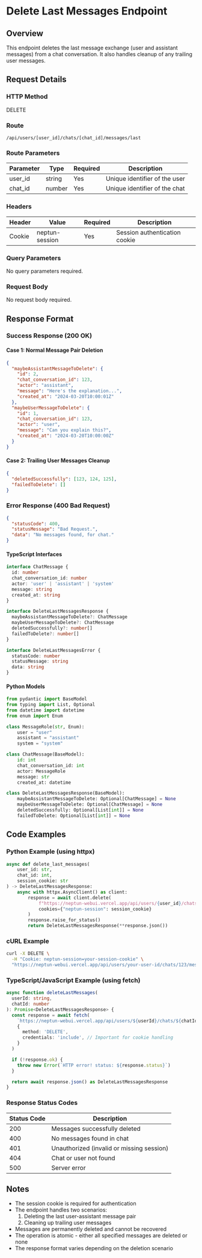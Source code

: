# Delete Last Messages Endpoint

## Overview

This endpoint deletes the last message exchange (user and assistant messages) from a chat conversation. It also handles cleanup of any trailing user messages.

## Request Details

### HTTP Method

DELETE

### Route

`/api/users/[user_id]/chats/[chat_id]/messages/last`

### Route Parameters

| Parameter | Type   | Required | Description                   |
| --------- | ------ | -------- | ----------------------------- |
| user_id   | string | Yes      | Unique identifier of the user |
| chat_id   | number | Yes      | Unique identifier of the chat |

### Headers

| Header | Value          | Required | Description                   |
| ------ | -------------- | -------- | ----------------------------- |
| Cookie | neptun-session | Yes      | Session authentication cookie |

### Query Parameters

No query parameters required.

### Request Body

No request body required.

## Response Format

### Success Response (200 OK)

#### Case 1: Normal Message Pair Deletion

```json
{
  "maybeAssistantMessageToDelete": {
    "id": 2,
    "chat_conversation_id": 123,
    "actor": "assistant",
    "message": "Here's the explanation...",
    "created_at": "2024-03-20T10:00:01Z"
  },
  "maybeUserMessageToDelete": {
    "id": 1,
    "chat_conversation_id": 123,
    "actor": "user",
    "message": "Can you explain this?",
    "created_at": "2024-03-20T10:00:00Z"
  }
}
```

#### Case 2: Trailing User Messages Cleanup

```json
{
  "deletedSuccessfully": [123, 124, 125],
  "failedToDelete": []
}
```

### Error Response (400 Bad Request)

```json
{
  "statusCode": 400,
  "statusMessage": "Bad Request.",
  "data": "No messages found, for chat."
}
```

#### TypeScript Interfaces

```typescript
interface ChatMessage {
  id: number
  chat_conversation_id: number
  actor: 'user' | 'assistant' | 'system'
  message: string
  created_at: string
}

interface DeleteLastMessagesResponse {
  maybeAssistantMessageToDelete?: ChatMessage
  maybeUserMessageToDelete?: ChatMessage
  deletedSuccessfully?: number[]
  failedToDelete?: number[]
}

interface DeleteLastMessagesError {
  statusCode: number
  statusMessage: string
  data: string
}
```

#### Python Models

```python
from pydantic import BaseModel
from typing import List, Optional
from datetime import datetime
from enum import Enum

class MessageRole(str, Enum):
    user = "user"
    assistant = "assistant"
    system = "system"

class ChatMessage(BaseModel):
    id: int
    chat_conversation_id: int
    actor: MessageRole
    message: str
    created_at: datetime

class DeleteLastMessagesResponse(BaseModel):
    maybeAssistantMessageToDelete: Optional[ChatMessage] = None
    maybeUserMessageToDelete: Optional[ChatMessage] = None
    deletedSuccessfully: Optional[List[int]] = None
    failedToDelete: Optional[List[int]] = None
```

## Code Examples

### Python Example (using httpx)

```python
async def delete_last_messages(
    user_id: str,
    chat_id: int,
    session_cookie: str
) -> DeleteLastMessagesResponse:
    async with httpx.AsyncClient() as client:
        response = await client.delete(
            f"https://neptun-webui.vercel.app/api/users/{user_id}/chats/{chat_id}/messages/last",
            cookies={"neptun-session": session_cookie}
        )
        response.raise_for_status()
        return DeleteLastMessagesResponse(**response.json())
```

### cURL Example

```bash
curl -X DELETE \
  -H "Cookie: neptun-session=your-session-cookie" \
  "https://neptun-webui.vercel.app/api/users/your-user-id/chats/123/messages/last"
```

### TypeScript/JavaScript Example (using fetch)

```typescript
async function deleteLastMessages(
  userId: string,
  chatId: number
): Promise<DeleteLastMessagesResponse> {
  const response = await fetch(
    `https://neptun-webui.vercel.app/api/users/${userId}/chats/${chatId}/messages/last`,
    {
      method: 'DELETE',
      credentials: 'include', // Important for cookie handling
    }
  )

  if (!response.ok) {
    throw new Error(`HTTP error! status: ${response.status}`)
  }

  return await response.json() as DeleteLastMessagesResponse
}
```

### Response Status Codes

| Status Code | Description                               |
| ----------- | ----------------------------------------- |
| 200         | Messages successfully deleted             |
| 400         | No messages found in chat                 |
| 401         | Unauthorized (invalid or missing session) |
| 404         | Chat or user not found                    |
| 500         | Server error                              |

## Notes

- The session cookie is required for authentication
- The endpoint handles two scenarios:
  1. Deleting the last user-assistant message pair
  2. Cleaning up trailing user messages
- Messages are permanently deleted and cannot be recovered
- The operation is atomic - either all specified messages are deleted or none
- The response format varies depending on the deletion scenario
